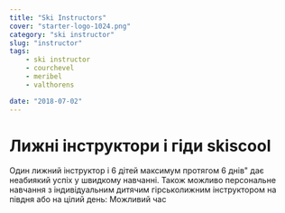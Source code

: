 ```yaml
---
title: "Ski Instructors"
cover: "starter-logo-1024.png"
category: "ski instructor"
slug: "instructor"
tags:
    - ski instructor
    - courchevel
    - meribel
    - valthorens

date: "2018-07-02"
---
```


# Лижні інструктори і гіди skiscool


Один лижний інструктор і 6 дітей максимум протягом 6 днів" дає неабиякий успіх у швидкому навчанні.
Також можливо персональне навчання з індивідуальним дитячим гірськолижним інструктором на півдня або на цілий день: Можливий час

